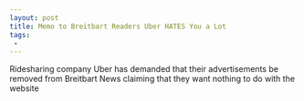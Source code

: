 ```yaml
---
layout: post
title: Memo to Breitbart Readers Uber HATES You a Lot
tags:
 -
---
```

Ridesharing company Uber has demanded that their advertisements be removed from Breitbart News claiming that they want nothing to do with the website
